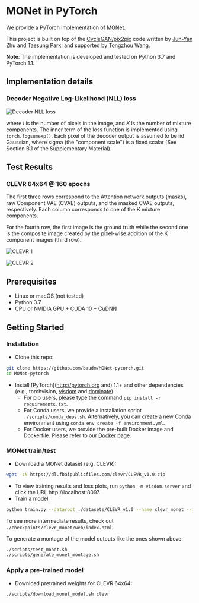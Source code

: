 # MONet in PyTorch

We provide a PyTorch implementation of [MONet](https://arxiv.org/abs/1901.11390).

This project is built on top of the [CycleGAN/pix2pix](https://github.com/junyanz/pytorch-CycleGAN-and-pix2pix) code written by [Jun-Yan Zhu](https://github.com/junyanz) and [Taesung Park](https://github.com/taesung), and supported by [Tongzhou Wang](https://ssnl.github.io/).

**Note**: The implementation is developed and tested on Python 3.7 and PyTorch 1.1.

## Implementation details
### Decoder Negative Log-Likelihood (NLL) loss
<!--
MathJax source:

$$\begin{equation}\begin{aligned}

\mathcal{L}_{dec}(\theta, \mathbf{x}, \mathbf{m}, \mathbf{z}) &= -\log \sum_{k=1}^K \mathbf{m}_k p_\theta(\mathbf{x} | \mathbf{z}_k) && \text{First term of Eq. 3} \\

 &= -\log \sum_{k=1}^K \mathbf{m}_k {1 \over \sigma_k \sqrt{2\pi}} \exp \left( - {(\mathbf{x}  -\mu_\theta(\mathbf{z}_k))^2  \over 2\sigma_k^2} \right) \\

 &= -\log {1 \over \sqrt{2\pi}} \sum_{k=1}^K \exp \left( \log{\mathbf{m}_k \over \sigma_k} - {(\mathbf{x}  -\mu_\theta(\mathbf{z}_k))^2  \over 2\sigma_k^2} \right) \\

 &= - \sum_{i=1}^I \log \sum_{k=1}^K \exp \left( \log{\mathbf{m}_k \over \sigma_k} - {(\mathbf{x}  -\mu_\theta(\mathbf{z}_k))^2  \over 2\sigma_k^2} \right) && \text{Sum over I pixels}

\end{aligned}\end{equation}$$
-->
![Decoder NLL loss](imgs/decoder_nll.png)

where *I* is the number of pixels in the image, and *K* is the number of mixture components. The inner term of the loss function is implemented using `torch.logsumexp()`. Each pixel of the decoder output is assumed to be iid Gaussian, where sigma (the "component scale") is a fixed scalar (See Section B.1 of the Supplementary Material).

## Test Results
### CLEVR 64x64 @ 160 epochs
The first three rows correspond to the Attention network outputs (masks), raw Component VAE (CVAE) outputs, and the masked CVAE outputs, respectively. Each column corresponds to one of the K mixture components.

For the fourth row, the first image is the ground truth while the second one is the composite image created by the pixel-wise addition of the K component images (third row).

![CLEVR 1](imgs/wjIyVhe.png)

![CLEVR 2](imgs/qFYkglK.png)

## Prerequisites
- Linux or macOS (not tested)
- Python 3.7
- CPU or NVIDIA GPU + CUDA 10 + CuDNN

## Getting Started
### Installation

- Clone this repo:
```bash
git clone https://github.com/baudm/MONet-pytorch.git
cd MONet-pytorch
```

- Install [PyTorch](http://pytorch.org and) 1.1+ and other dependencies (e.g., torchvision, [visdom](https://github.com/facebookresearch/visdom) and [dominate](https://github.com/Knio/dominate)).
  - For pip users, please type the command `pip install -r requirements.txt`.
  - For Conda users, we provide a installation script `./scripts/conda_deps.sh`. Alternatively, you can create a new Conda environment using `conda env create -f environment.yml`.
  - For Docker users, we provide the pre-built Docker image and Dockerfile. Please refer to our [Docker](docs/docker.md) page.

### MONet train/test
- Download a MONet dataset (e.g. CLEVR):
```bash
wget -cN https://dl.fbaipublicfiles.com/clevr/CLEVR_v1.0.zip
```
- To view training results and loss plots, run `python -m visdom.server` and click the URL http://localhost:8097.
- Train a model:
```bash
python train.py --dataroot ./datasets/CLEVR_v1.0 --name clevr_monet --model monet
```
To see more intermediate results, check out `./checkpoints/clevr_monet/web/index.html`.

To generate a montage of the model outputs like the ones shown above:
```bash
./scripts/test_monet.sh
./scripts/generate_monet_montage.sh
```

### Apply a pre-trained model
- Download pretrained weights for CLEVR 64x64:
```bash
./scripts/download_monet_model.sh clevr
```
